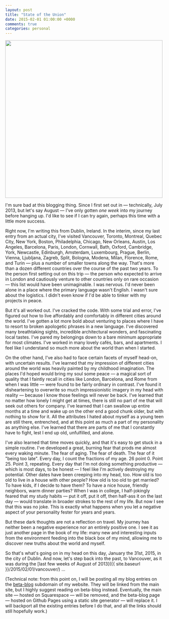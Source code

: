 ```yaml
---
layout: post
title: "State of the Union"
date: 2015-02-01 01:00:00 +0000
comments: true
categories: personal
---
```

<img src="{{ site.baseurl }}/images/portrait_with_silly_cat.jpg" width="500px">

I'm sure bad at this blogging thing. Since I first set out in — technically, July 2013, but let's say August — I've only gotten *one week* into my journey before hanging up. I'd like to see if I can try again, perhaps this time with a little more success.

Right now, I'm writing this from Dublin, Ireland. In the interim, since my last entry from an actual city, I've visited Vancouver, Toronto, Montreal, Quebec City, New York, Boston, Philadelphia, Chicago, New Orleans, Austin, Los Angeles, Barcelona, Paris, London, Cornwall, Bath, Oxford, Cambridge, York, Newcastle, Edinburgh, Amsterdam, Luxembourg, Prague, Berlin, Vienna, Ljubljana, Zagreb, Split, Bologna, Modena, Milan, Florence, Rome, and Turin — plus a number of smaller towns along the way. That's more than a dozen different countries over the course of the past two years. To the person first setting out on this trip — the person who expected to arrive in London and cautiously venture to other countries only on rare occasion — this list would have been unimaginable. I was nervous. I'd never been alone in a place where the primary language wasn't English. I wasn't sure about the logistics. I didn't even know if I'd be able to tinker with my projects in peace.

<!--more-->

But it's all worked out. I've cracked the code. With some trial and error, I've figured out how to live affordably and comfortably in different cities around the world. I've gotten a lot more bold about venturing to places where I have to resort to broken apologetic phrases in a new language. I've discovered many breathtaking sights, incredible architectural wonders, and fascinating local tastes. I've pared my belongings down to a bare minimum appropriate for most climates. I've worked in many lovely cafés, bars, and apartments. I feel like I understand so much more about the world than when I started.

On the other hand, I've also had to face certain facets of myself head-on, with uncertain results. I've learned that my impression of different cities around the world was heavily painted by my childhood imagination. The places I'd hoped would bring my soul some peace — a magical sort of quality that I faintly recall in cities like London, Barcelona, and Rome from when I was little — were found to be fairly ordinary in contrast. I've found it disheartening to overwrite so much impressionistic imagery in my head with reality — because I know those feelings will never be back. I've learned that no matter how lonely I might get at times, there is still no part of me that will seek out others for company. I've learned that I can swallow up entire months at a time and wake up on the other end a good chunk older, but with nothing to show for it. All the attributes I hated about myself as a young teen are still there, entrenched, and at this point as much a part of my personality as anything else. I've learned that there are parts of me that I constantly have to fight, lest I end up old, unfulfilled, and alone. 

I've also learned that time moves quickly, and that it's easy to get stuck in a simple routine. I've developed a great, burning fear that prods me almost every waking minute. The fear of aging. The fear of death. The fear of it "being too late". Every day, I count the fractions of my age. 26 point 0. Point 25. Point 3, repeating. Every day that I'm not doing something productive — which is most days, to be honest — I feel like I'm actively destroying my potential. Other dates have been creeping into my head, too. How old is too old to live in a house with other people? How old is too old to get married? To have kids, if I decide to have them? To have a nice house, friendly neighbors, warm dinner parties? When I was in college, I half-jokingly feared that my study habits — put it off, put it off, then half-ass it on the last day — would translate in broader strokes to the rest of my life. But now I see that this was no joke. This is exactly what happens when you let a negative aspect of your personality fester for years and years.

But these dark thoughts are not a reflection on travel. My journey has neither been a negative experience nor an entirely positive one. I see it as just another page in the book of my life: many new and interesting inputs from the environment feeding into the black box of my mind, allowing me to discover new truths about the world and myself.

So that's what's going on in my head on this day, January the 31st, 2015, in the city of Dublin. And now, let's step back into the past, to Vancouver, as it was during the [last few weeks of August of 2013]({{ site.baseurl }}/2015/02/01/vancouver/) ...

(Technical note: from this point on, I will be posting all my blog entries on the [beta-blog](http://beta-blog.archagon.net) subdomain of my website. They will be linked from the main site, but I highly suggest reading on beta-blog instead. Eventually, the main site — hosted on Squarespace — will be removed, and the beta-blog page — hosted on Github Pages using a static site generator — will replace it. I will backport all the existing entries before I do that, and all the links should still hopefully work.)